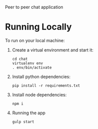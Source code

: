 Peer to peer chat application

# Running Locally

To run on your local machine:

1. Create a virtual environment and start it:

    ```
    cd chat
    virtualenv env
    . env/bin/activate
    ```

2. Install python dependencies:

    ```
    pip install -r requirements.txt
    ```

3. Install node dependencies:

    ```
    npm i
    ```

4. Running the app

    ```
    gulp start
    ```
